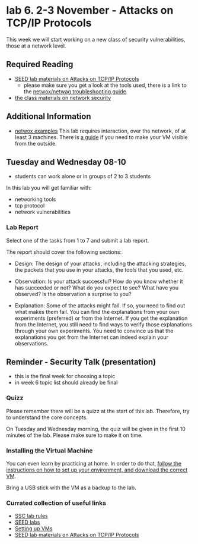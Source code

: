 # lab 6. 2-3 November - Attacks on TCP/IP Protocols

This week we will start working on a new class of security vulnerabilities, those at a network level.

## Required Reading
- [SEED lab materials on Attacks on TCP/IP Protocols](http://www.cis.syr.edu/~wedu/seed/Labs/Attacks_TCPIP/)
	- please make sure you get a look at the tools used, there is a link to the [netwox/netwag troubleshooting guide](http://www.cis.syr.edu/~wedu/seed/Documentation/Misc/netwox.pdf)  
- [the class materials on network security](http://staff.cs.upt.ro/~marius/curs/sec/index.html)

## Additional Information
- [netwox examples](http://www.cis.syr.edu/~wedu/Teaching/cis758/netw522/netwox-doc_html/html/examples.html)
This lab requires interaction, over the network, of at least 3 machines. There is [a guide](http://www.cis.syr.edu/~wedu/seed/Documentation/Ubuntu11_04_VM/VirtualBox_MultipleVMs.pdf) if you need to make your VM visible from the outside.

## Tuesday and Wednesday 08-10
- students can work alone or in groups of 2 to 3 students

In this lab you will get familiar with:
- networking tools
- tcp protocol
- network vulnerabilities

### Lab Report

Select one of the tasks from 1 to 7 and submit a lab report. 

The report should cover the following sections:

- Design: The design of your attacks, including the attacking strategies, the packets that you use in your attacks, the tools that you used, etc.

- Observation: Is your attack successful? How do you know whether it has succeeded or not? What do you expect to see? What have you observed? Is the observation a surprise to you?

- Explanation: Some of the attacks might fail. If so, you need to find out what makes them fail. You can find the explanations from your own experiments (preferred) or from the Internet. If you get the explanation from the Internet, you still need to find ways to verify those explanations through your own experiments. You need to convince us that the explanations you get from the Internet can indeed explain your observations.

## Reminder - Security Talk (presentation)
- this is the final week for choosing a topic
- in week 6 topic list should already be final 

### Quizz

Please remember there will be a quizz at the start of this lab. Therefore, try to understand the core concepts.

On Tuesday and Wednesday morning, the quiz will be given in the first 10 minutes of the lab. 
Please make sure to make it on time. 

### Installing the Virtual Machine

You can even learn by practicing at home. In order to do that, [follow the instructions on how to set up your environment, and download the correct VM](https://github.com/SSC-2016/lab-rules/blob/master/README.md#general-workflow).

Bring a USB stick with the VM as a backup to the lab.

### Currated collection of useful links
- [SSC lab rules](https://github.com/SSC-2016/lab-rules)
- [SEED labs](http://www.cis.syr.edu/~wedu/seed/labs.html)
- [Setting up VMs](http://www.cis.syr.edu/~wedu/seed/lab_env.html)
- [SEED lab materials on Attacks on TCP/IP Protocols](http://www.cis.syr.edu/~wedu/seed/Labs/Attacks_TCPIP/)
